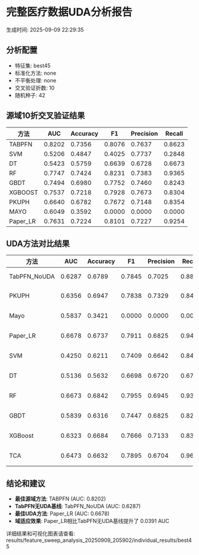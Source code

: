 # 完整医疗数据UDA分析报告

生成时间: 2025-09-09 22:29:35

## 分析配置

- 特征集: best45
- 标准化方法: none
- 不平衡处理: none
- 交叉验证折数: 10
- 随机种子: 42

## 源域10折交叉验证结果

| 方法 | AUC | Accuracy | F1 | Precision | Recall |
|------|-----|----------|----|-----------| -------|
| TABPFN | 0.8202 | 0.7356 | 0.8076 | 0.7637 | 0.8623 |
| SVM | 0.5206 | 0.4847 | 0.4025 | 0.7737 | 0.2848 |
| DT | 0.5423 | 0.5759 | 0.6639 | 0.6728 | 0.6673 |
| RF | 0.7747 | 0.7424 | 0.8231 | 0.7383 | 0.9365 |
| GBDT | 0.7494 | 0.6980 | 0.7752 | 0.7460 | 0.8243 |
| XGBOOST | 0.7537 | 0.7218 | 0.7928 | 0.7673 | 0.8304 |
| PKUPH | 0.6640 | 0.6782 | 0.7672 | 0.7148 | 0.8354 |
| MAYO | 0.6049 | 0.3592 | 0.0000 | 0.0000 | 0.0000 |
| Paper_LR | 0.7631 | 0.7224 | 0.8101 | 0.7227 | 0.9254 |

## UDA方法对比结果

| 方法 | AUC | Accuracy | F1 | Precision | Recall | 类型 |
|------|-----|----------|----|-----------| -------|------|
| TabPFN_NoUDA | 0.6287 | 0.6789 | 0.7845 | 0.7025 | 0.8880 | TabPFN基线 |
| PKUPH | 0.6356 | 0.6947 | 0.7838 | 0.7329 | 0.8474 | 传统基线 |
| Mayo | 0.5837 | 0.3421 | 0.0000 | 0.0000 | 0.0000 | 传统基线 |
| Paper_LR | 0.6678 | 0.6737 | 0.7911 | 0.6825 | 0.9429 | 传统基线 |
| SVM | 0.4250 | 0.6211 | 0.7409 | 0.6642 | 0.8474 | 机器学习基线 |
| DT | 0.5136 | 0.5632 | 0.6698 | 0.6720 | 0.6724 | 机器学习基线 |
| RF | 0.6673 | 0.6842 | 0.7955 | 0.6945 | 0.9346 | 机器学习基线 |
| GBDT | 0.5839 | 0.6316 | 0.7447 | 0.6825 | 0.8237 | 机器学习基线 |
| XGBoost | 0.6323 | 0.6684 | 0.7666 | 0.7133 | 0.8314 | 机器学习基线 |
| TCA | 0.6473 | 0.6632 | 0.7895 | 0.6704 | 0.9600 | UDA方法 |

## 结论和建议

- **最佳源域方法**: TABPFN (AUC: 0.8202)
- **TabPFN无UDA基线**: TabPFN_NoUDA (AUC: 0.6287)
- **最佳UDA方法**: Paper_LR (AUC: 0.6678)
- **域适应效果**: Paper_LR相比TabPFN无UDA基线提升了 0.0391 AUC

详细结果和可视化图表请查看: results/feature_sweep_analysis_20250909_205902/individual_results/best45